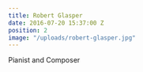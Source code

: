 ```yaml
---
title: Robert Glasper
date: 2016-07-20 15:37:00 Z
position: 2
image: "/uploads/robert-glasper.jpg"
---
```


Pianist and Composer
